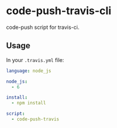 # code-push-travis-cli

code-push script for travis-ci.

## Usage

In your `.travis.yml` file:

```yml
language: node_js

node_js:
  - 6

install:
  - npm install

script:
  - code-push-travis
```
